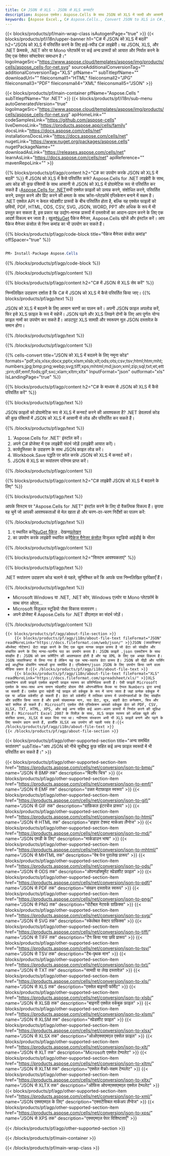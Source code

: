 ```yaml
---
title: C# JSON से XLS - JSON से XLS कनवर्टर
description: Aspose एक्सेल। Aspose.Cells के साथ JSON को XLS में जल्दी और आसानी से बदलें। 81 C# का उपयोग करते हुए।
keywords: [Aspose Excel., C# Aspose.Cells., Convert JSON to XLS in C#., Save JSON to XLS using C#., C# JSON to XLS saveformat., JSON to XLS Converter., C# Save JSON as XLS]
---
```

{{< blocks/products/pf/main-wrap-class isAutogenPage="true" >}}
{{< blocks/products/pf/i18n/upper-banner h1="C# में JSON को XLS में बदलें" h2="JSON को XLS में परिवर्तित करने के लिए हाई-स्पीड C# लाइब्रेरी। यह JSON, XLS, और .NET फ्रेमवर्क, .NET कोर या Mono प्लेटफॉर्म पर कई अन्य प्रारूपों को आयात और निर्यात करने के लिए एक पेशेवर सॉफ्टवेयर समाधान है।" logoImageSrc="https://www.aspose.cloud/templates/aspose/img/products/cells/aspose_cells-for-net.svg" sourceAdditionalConversionTag="" additionalConversionTag="XLS" pfName="" subTitlepfName="" downloadUrl="" fileiconsmall1="HTML" fileiconsmall2="JPG" fileiconsmall3="PDF" fileiconsmall4="XML" fileiconsmall5="JSON" >}}

{{< blocks/products/pf/main-container pfName="Aspose.Cells " subTitlepfName="for .NET" >}}
{{< blocks/products/pf/i18n/sub-menu autoGeneratedVersion="true" logoImageSrc="https://www.aspose.cloud/templates/aspose/img/products/cells/aspose_cells-for-net.svg" apiHomeLink="" codeSamplesLink="https://github.com/aspose-cells" liveDemosLink="https://products.aspose.app/cells/family" docsLink="https://docs.aspose.com/cells/net" installationsDocsLink="https://docs.aspose.com/cells/net" nugetLink="https://www.nuget.org/packages/aspose.cells" nugetPackageName="" downloadAsLink="https://releases.aspose.com/cells/net" learnAsLink="https://docs.aspose.com/cells/net" apiReference="" mavenRepoLink="" >}}

{{% blocks/products/pf/agp/content h2="C# का उपयोग करके JSON को XLS में बदलें" %}}
मैं JSON को XLS में कैसे परिवर्तित करूं? Aspose.Cells for .NET लाइब्रेरी के साथ, आप कोड की कुछ पंक्तियों के साथ आसानी से JSON को XLS में प्रोग्रामेटिक रूप से परिवर्तित कर सकते हैं।[Aspose.Cells for .NET](https://products.aspose.com/cells/net)सभी एक्सेल फ़ाइलों को उत्पन्न करने, संशोधित करने, परिवर्तित करने, प्रस्तुत करने और प्रिंट करने की क्षमता के साथ क्रॉस-प्लेटफ़ॉर्म एप्लिकेशन बनाने में सक्षम है। .NET एक्सेल API न केवल स्प्रेडशीट प्रारूपों के बीच परिवर्तित होता है, बल्कि यह एक्सेल फाइलों को छवियों, PDF, HTML, ODS, CSV, SVG, JSON, WORD, PPT और अधिक के रूप में भी प्रस्तुत कर सकता है, इस प्रकार यह उद्योग-मानक प्रारूपों में दस्तावेजों का आदान-प्रदान करने के लिए एक आदर्श विकल्प बन जाता है। खुला[NuGet](https://www.nuget.org/packages/aspose.cells) पैकेज मैनेजर, Aspose.Cells खोजें और इंस्टॉल करें। आप पैकेज मैनेजर कंसोल से निम्न कमांड का भी उपयोग कर सकते हैं।

{{% blocks/products/pf/agp/code-block title="पैकेज मैनेजर कंसोल कमांड" offSpacer="true" %}}

```cs

PM> Install-Package Aspose.Cells

```

{{% /blocks/products/pf/agp/code-block %}}

{{% /blocks/products/pf/agp/content %}}

{{% blocks/products/pf/agp/content h2="C# में JSON से XLS सेव करें" %}}

निम्नलिखित उदाहरण दर्शाता है कि C# में JSON को XLS में कैसे परिवर्तित किया जाए।
{{% blocks/products/pf/agp/text %}}

JSON को XLS में बदलने के लिए आसान चरणों का पालन करें। अपनी JSON फ़ाइल अपलोड करें, फिर इसे XLS फ़ाइल के रूप में सहेजें। JSON पढ़ने और XLS लिखने दोनों के लिए आप पूर्णतः योग्य फ़ाइल नामों का उपयोग कर सकते हैं। आउटपुट XLS सामग्री और स्वरूपण मूल JSON दस्तावेज़ के समान होगा।

{{% /blocks/products/pf/agp/text %}}

{{% /blocks/products/pf/agp/content %}}

{{% cells-convert title="JSON को XLS में बदलने के लिए नमूना कोड" formats="pdf;xls;xlsx;docx;pptx;xlsm;xlsb;xlt;ods;ots;csv;tsv;html;htm;mht;numbers;jpg;bmp;png;webp;svg;tiff;xps;mhtml;md;json;xml;zip;sql;txt;et;ett;prn;dif;emf;fods;gif;sxc;xlam;xltm;xltx" InputFormat="json" outformat="xls" IsLandingPage="true" %}}

{{% blocks/products/pf/agp/content h2="C# के माध्यम से JSON को XLS में कैसे परिवर्तित करें" %}}

{{% blocks/products/pf/agp/text %}}

JSON फ़ाइलों को प्रोग्रामेटिक रूप से XLS में कनवर्ट करने की आवश्यकता है? .NET डेवलपर्स कोड की कुछ पंक्तियों में JSON को XLS में आसानी से लोड और परिवर्तित कर सकते हैं।

{{% /blocks/products/pf/agp/text %}}

1.  'Aspose.Cells for .NET' इंस्टॉल करें।
1.  अपने C# प्रोजेक्ट में एक लाइब्रेरी संदर्भ जोड़ें (लाइब्रेरी आयात करें)।
1.  कार्यपुस्तिका के उदाहरण के साथ JSON फ़ाइल लोड करें।
1.  Workbook.Save पद्धति पर कॉल करके JSON को XLS में कनवर्ट करें।
1.  JSON से XLS का रूपांतरण परिणाम प्राप्त करें।

{{% /blocks/products/pf/agp/content %}}

{{% blocks/products/pf/agp/content h2="C# लाइब्रेरी JSON को XLS में बदलने के लिए" %}}

{{% blocks/products/pf/agp/text %}}

आपके सिस्टम पर "Aspose.Cells for .NET" इंस्टॉल करने के लिए दो वैकल्पिक विकल्प हैं। कृपया वह चुनें जो आपकी आवश्यकताओं से मेल खाता हो और चरण-दर-चरण निर्देशों का पालन करें:

{{% /blocks/products/pf/agp/text %}}

1.  ए स्थापित करें[NuGet पैकेज](https://www.nuget.org/packages/Aspose.Cells/) . देखना[प्रलेखन](https://docs.aspose.com/cells/net/installation/#install-asposecells-for-net-through-nuget)
1.  का उपयोग करके लाइब्रेरी स्थापित करें[पैकेज मैनेजर कंसोल](https://docs.aspose.com/cells/net/installation/#install-asposecells-using-the-package-manager-console) विजुअल स्टूडियो आईडीई के भीतर

{{% /blocks/products/pf/agp/content %}}

{{% blocks/products/pf/agp/content h2="सिस्टम आवश्यकताएं" %}}

{{% blocks/products/pf/agp/text %}}

 .NET रूपांतरण उदाहरण कोड चलाने से पहले, सुनिश्चित करें कि आपके पास निम्नलिखित पूर्वापेक्षाएँ हैं।

{{% /blocks/products/pf/agp/text %}}

-  Microsoft Windows या .NET, .NET कोर, Windows एज़्योर या Mono प्लेटफ़ॉर्म के साथ संगत ओएस...
-  Microsoft विज़ुअल स्टूडियो जैसा विकास वातावरण।
-  अपने प्रोजेक्ट में Aspose.Cells for .NET डीएलएल का संदर्भ जोड़ें।

{{% /blocks/products/pf/agp/content %}}

<!-- aboutfile Starts -->
    {{< blocks/products/pf/agp/about-file-section >}}
        {{< blocks/products/pf/agp/i18n/about-file-text fileFormat="JSON" readMoreLink="https://docs.fileformat.com/web/json/" >}}JSON (जावास्क्रिप्ट ऑब्जेक्ट नोटेशन) डेटा साझा करने के लिए एक खुला मानक फ़ाइल प्रारूप है जो डेटा को संग्रहीत और संचारित करने के लिए मानव-पठनीय पाठ का उपयोग करता है। JSON फ़ाइलें .json एक्सटेंशन के साथ संग्रहीत हैं। JSON को कम फ़ॉर्मेटिंग की आवश्यकता होती है और यह XML के लिए एक अच्छा विकल्प है। JSON जावास्क्रिप्ट से लिया गया है लेकिन यह एक भाषा-स्वतंत्र डेटा प्रारूप है। JSON की पीढ़ी और पार्सिंग कई आधुनिक प्रोग्रामिंग भाषाओं द्वारा समर्थित है। एप्लिकेशन/json JSON के लिए उपयोग किया जाने वाला मीडिया प्रकार है।{{< /blocks/products/pf/agp/i18n/about-file-text >}}
        {{< blocks/products/pf/agp/i18n/about-file-text fileFormat="XLS" readMoreLink="https://docs.fileformat.com/spreadsheet/xls/" >}}XLS एक्सटेंशन वाली फ़ाइलें एक्सेल बाइनरी फ़ाइल स्वरूप का प्रतिनिधित्व करती हैं। ऐसी फ़ाइलें Microsoft एक्सेल के साथ-साथ अन्य समान स्प्रेडशीट प्रोग्राम जैसे ओपनऑफिस कैल्क या ऐप्पल Numbers द्वारा बनाई जा सकती हैं। एक्सेल द्वारा सहेजी गई फ़ाइल को वर्कबुक के रूप में जाना जाता है जहां प्रत्येक वर्कबुक में एक या अधिक वर्कशीट हो सकती हैं। डेटा को वर्कशीट में तालिका प्रारूप में उपयोगकर्ताओं के लिए संग्रहीत और प्रदर्शित किया जाता है और इसमें संख्यात्मक मान, पाठ डेटा, सूत्र, बाहरी डेटा कनेक्शन, चित्र और चार्ट शामिल हो सकते हैं। Microsoft एक्सेल जैसे एप्लिकेशन आपको वर्कबुक डेटा को PDF, CSV, XLSX, TXT, HTML, XPS, और कई अन्य सहित कई अलग-अलग प्रारूपों में निर्यात करने की सुविधा देते हैं। Microsoft Excel 2007 के रिलीज़ के साथ, XLS फ़ाइल स्वरूप को अधिक खुले और संरचित प्रारूप, XLSX से बदल दिया गया था। नवीनतम संस्करण अभी भी XLS फ़ाइलें बनाने और पढ़ने के लिए समर्थन प्रदान करते हैं, हालाँकि XLSX अब उपयोग की पहली पसंद है।{{< /blocks/products/pf/agp/i18n/about-file-text >}}
    {{< /blocks/products/pf/agp/about-file-section >}}
<!-- aboutfile Ends -->

{{< blocks/products/pf/agp/other-supported-section title="अन्य समर्थित रूपांतरण" subTitle="आप JSON को नीचे सूचीबद्ध कुछ सहित कई अन्य फ़ाइल स्वरूपों में भी परिवर्तित कर सकते हैं।" >}}

{{< blocks/products/pf/agp/other-supported-section-item href="https://products.aspose.com/cells/net/conversion/json-to-bmp/" name="JSON से BMP तक" description="बिटमैप चित्र" >}}
{{< blocks/products/pf/agp/other-supported-section-item href="https://products.aspose.com/cells/net/conversion/json-to-emf/" name="JSON से EMF तक" description="उन्नत मेटाफ़ाइल स्वरूप" >}}
{{< blocks/products/pf/agp/other-supported-section-item href="https://products.aspose.com/cells/net/conversion/json-to-gif/" name="JSON से GIF तक" description="ग्राफ़िकल इंटरचेंज प्रारूप" >}}
{{< blocks/products/pf/agp/other-supported-section-item href="https://products.aspose.com/cells/net/conversion/json-to-html/" name="JSON से HTML तक" description="हाइपर टेक्स्ट मार्कअप लैंग्वेज" >}}
{{< blocks/products/pf/agp/other-supported-section-item href="https://products.aspose.com/cells/net/conversion/json-to-md/" name="JSON एमडी के लिए" description="मार्कडाउन भाषा" >}}
{{< blocks/products/pf/agp/other-supported-section-item href="https://products.aspose.com/cells/net/conversion/json-to-mhtml/" name="JSON से MHTML तक" description="वेब पेज पुरालेख प्रारूप" >}}
{{< blocks/products/pf/agp/other-supported-section-item href="https://products.aspose.com/cells/net/conversion/json-to-ods/" name="JSON से ODS तक" description="ओपनडॉक्यूमेंट स्प्रेडशीट फ़ाइल" >}}
{{< blocks/products/pf/agp/other-supported-section-item href="https://products.aspose.com/cells/net/conversion/json-to-pdf/" name="JSON से PDF तक" description="संवहन दस्तावेज़ स्वरूप" >}}
{{< blocks/products/pf/agp/other-supported-section-item href="https://products.aspose.com/cells/net/conversion/json-to-png/" name="JSON से PNG तक" description="पोर्टेबल नेटवर्क ग्राफ़िक्स" >}}
{{< blocks/products/pf/agp/other-supported-section-item href="https://products.aspose.com/cells/net/conversion/json-to-svg/" name="JSON से SVG तक" description="स्केलेबल वेक्टर ग्राफिक्स" >}}
{{< blocks/products/pf/agp/other-supported-section-item href="https://products.aspose.com/cells/net/conversion/json-to-tiff/" name="JSON से TIFF तक" description="टैग किया गया छवि प्रारूप" >}}
{{< blocks/products/pf/agp/other-supported-section-item href="https://products.aspose.com/cells/net/conversion/json-to-tsv/" name="JSON से TSV तक" description="टैब-पृथक मान" >}}
{{< blocks/products/pf/agp/other-supported-section-item href="https://products.aspose.com/cells/net/conversion/json-to-txt/" name="JSON से TXT तक" description="सामग्री या लेख दस्तावेज़" >}}
{{< blocks/products/pf/agp/other-supported-section-item href="https://products.aspose.com/cells/net/conversion/json-to-xls/" name="JSON से XLS तक" description="एक्सेल बाइनरी फॉर्मेट" >}}
{{< blocks/products/pf/agp/other-supported-section-item href="https://products.aspose.com/cells/net/conversion/json-to-xlsb/" name="JSON से XLSB तक" description="बाइनरी एक्सेल वर्कबुक फ़ाइल" >}}
{{< blocks/products/pf/agp/other-supported-section-item href="https://products.aspose.com/cells/net/conversion/json-to-xlsm/" name="JSON से XLSM तक" description="स्प्रेडशीट फ़ाइल" >}}
{{< blocks/products/pf/agp/other-supported-section-item href="https://products.aspose.com/cells/net/conversion/json-to-xlsx/" name="JSON से XLSX तक" description="ओओएक्सएमएल एक्सेल फ़ाइल" >}}
{{< blocks/products/pf/agp/other-supported-section-item href="https://products.aspose.com/cells/net/conversion/json-to-xlt/" name="JSON से XLT तक" description="Microsoft एक्सेल टेम्पलेट" >}}
{{< blocks/products/pf/agp/other-supported-section-item href="https://products.aspose.com/cells/net/conversion/json-to-xltm/" name="JSON से XLTM तक" description="एक्सेल मैक्रो-सक्षम टेम्पलेट" >}}
{{< blocks/products/pf/agp/other-supported-section-item href="https://products.aspose.com/cells/net/conversion/json-to-xltx/" name="JSON से XLTX तक" description="ऑफिस ओपनएक्सएमएल एक्सेल टेम्पलेट" >}}
{{< blocks/products/pf/agp/other-supported-section-item href="https://products.aspose.com/cells/net/conversion/json-to-xml/" name="JSON एक्सएमएल के लिए" description="एक्सटेंसिबल मार्कअप लैंग्वेज" >}}
{{< blocks/products/pf/agp/other-supported-section-item href="https://products.aspose.com/cells/net/conversion/json-to-xps/" name="JSON से XPS तक" description="एक्सएमएल पेपर विशिष्टताएँ" >}}


{{< /blocks/products/pf/agp/other-supported-section >}}

{{< /blocks/products/pf/main-container >}}
    
{{< /blocks/products/pf/main-wrap-class >}}
